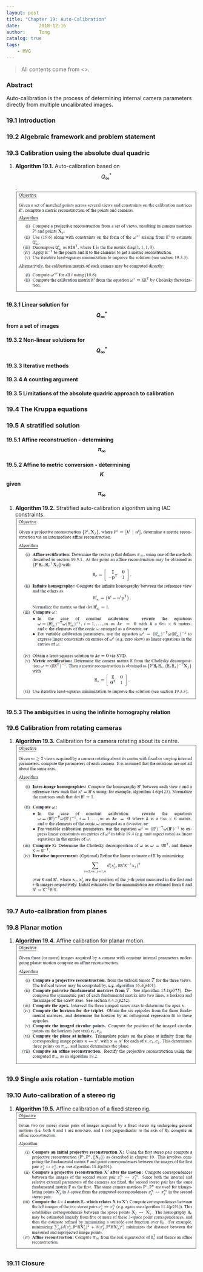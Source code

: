 ```yaml
---
layout: post
title: "Chapter 19: Auto-Calibration"
date:       2018-12-16
author:     Tong
catalog: true
tags:
    - MVG
---
```


> All contents come from <<Multiple View Geometry in Computer Vision>>.

### Abstract

Auto-calibration is the process of determining internal camera parameters directly from multiple uncalibrated images.

### 19.1 Introduction

### 19.2 Algebraic framework and problem statement

### 19.3 Calibration using the absolute dual quadric

1. __Algorithm 19.1.__ Auto-calibration based on $$Q_\infty^* $$.
![](https://raw.githubusercontent.com/TongLing916/tongling916.github.io/master/img/post-algorithm-19.1.JPG)

#### 19.3.1 Linear solution for $$Q_\infty^* $$ from a set of images

#### 19.3.2 Non-linear solutions for $$Q_\infty^* $$

#### 19.3.3 Iterative methods

#### 19.3.4 A counting argument

#### 19.3.5 Limitations of the absolute quadric approach to calibration

### 19.4 The Kruppa equations

### 19.5 A stratified solution

#### 19.5.1 Affine reconstruction - determining $$\pi_\infty$$

#### 19.5.2 Affine to metric conversion - determining $$K$$ given $$\pi_\infty$$

1. __Algorithm 19.2.__ Stratified auto-calibration algorithm using IAC constraints.
![](https://raw.githubusercontent.com/TongLing916/tongling916.github.io/master/img/post-algorithm-19.2.JPG)

#### 19.5.3 The ambiguities in using the infinite homography relation

### 19.6 Calibration from rotating cameras

1. __Algorithm 19.3.__ Calibration for a camera rotating about its centre.
![](https://raw.githubusercontent.com/TongLing916/tongling916.github.io/master/img/post-algorithm-19.3.JPG)

### 19.7 Auto-calibration from planes

### 19.8 Planar motion

1. __Algorithm 19.4.__ Affine calibration for planar motion.
![](https://raw.githubusercontent.com/TongLing916/tongling916.github.io/master/img/post-algorithm-19.4.JPG)

### 19.9 Single axis rotation - turntable motion

### 19.10 Auto-calibration of a stereo rig

1. __Algorithm 19.5.__ Affine calibration of a fixed stereo rig. 
![](https://raw.githubusercontent.com/TongLing916/tongling916.github.io/master/img/post-algorithm-19.5.JPG)

### 19.11 Closure
